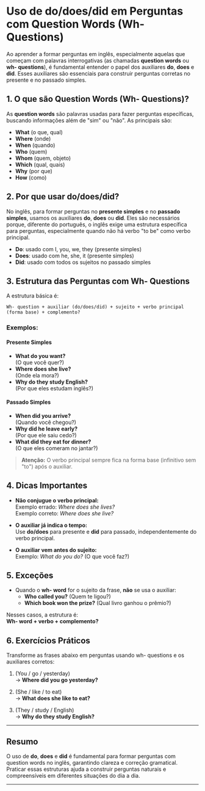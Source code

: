 
# Uso de do/does/did em Perguntas com Question Words (Wh- Questions)

Ao aprender a formar perguntas em inglês, especialmente aquelas que começam com palavras interrogativas (as chamadas **question words** ou **wh- questions**), é fundamental entender o papel dos auxiliares **do**, **does** e **did**. Esses auxiliares são essenciais para construir perguntas corretas no presente e no passado simples.

## 1. O que são Question Words (Wh- Questions)?

As **question words** são palavras usadas para fazer perguntas específicas, buscando informações além de "sim" ou "não". As principais são:

- **What** (o que, qual)
- **Where** (onde)
- **When** (quando)
- **Who** (quem)
- **Whom** (quem, objeto)
- **Which** (qual, quais)
- **Why** (por que)
- **How** (como)

## 2. Por que usar do/does/did?

No inglês, para formar perguntas no **presente simples** e no **passado simples**, usamos os auxiliares **do**, **does** ou **did**. Eles são necessários porque, diferente do português, o inglês exige uma estrutura específica para perguntas, especialmente quando não há verbo "to be" como verbo principal.

- **Do**: usado com I, you, we, they (presente simples)
- **Does**: usado com he, she, it (presente simples)
- **Did**: usado com todos os sujeitos no passado simples

## 3. Estrutura das Perguntas com Wh- Questions

A estrutura básica é:

```
Wh- question + auxiliar (do/does/did) + sujeito + verbo principal (forma base) + complemento?
```

### Exemplos:

#### Presente Simples

- **What do you want?**  
  (O que você quer?)
- **Where does she live?**  
  (Onde ela mora?)
- **Why do they study English?**  
  (Por que eles estudam inglês?)

#### Passado Simples

- **When did you arrive?**  
  (Quando você chegou?)
- **Why did he leave early?**  
  (Por que ele saiu cedo?)
- **What did they eat for dinner?**  
  (O que eles comeram no jantar?)

> **Atenção:** O verbo principal sempre fica na forma base (infinitivo sem "to") após o auxiliar.

## 4. Dicas Importantes

- **Não conjugue o verbo principal:**  
  Exemplo errado: *Where does she lives?*  
  Exemplo correto: *Where does she live?*

- **O auxiliar já indica o tempo:**  
  Use **do/does** para presente e **did** para passado, independentemente do verbo principal.

- **O auxiliar vem antes do sujeito:**  
  Exemplo: *What do you do?* (O que você faz?)

## 5. Exceções

- Quando o **wh- word** for o sujeito da frase, **não** se usa o auxiliar:
  - **Who called you?** (Quem te ligou?)
  - **Which book won the prize?** (Qual livro ganhou o prêmio?)

Nesses casos, a estrutura é:  
**Wh- word + verbo + complemento?**

## 6. Exercícios Práticos

Transforme as frases abaixo em perguntas usando wh- questions e os auxiliares corretos:

1. (You / go / yesterday)  
   → **Where did you go yesterday?**

2. (She / like / to eat)  
   → **What does she like to eat?**

3. (They / study / English)  
   → **Why do they study English?**

---

## Resumo

O uso de **do**, **does** e **did** é fundamental para formar perguntas com question words no inglês, garantindo clareza e correção gramatical. Praticar essas estruturas ajuda a construir perguntas naturais e compreensíveis em diferentes situações do dia a dia.

---
```